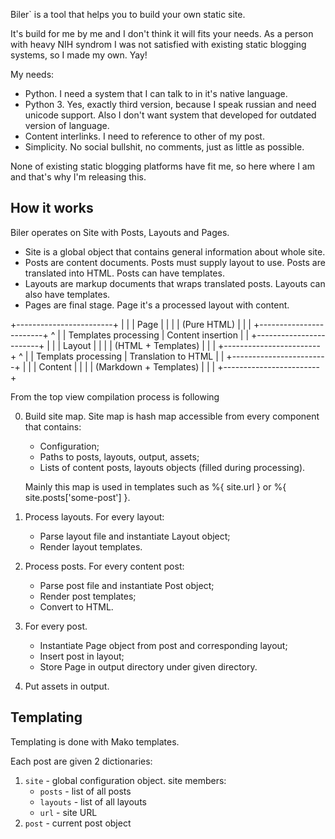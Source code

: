 Biler` is a tool that helps you to build your own static site.

It's build for me by me and I don't think it will fits your needs. As a person
with heavy NIH syndrom I was not satisfied with existing static blogging
systems, so I made my own. Yay!

My needs:
* Python.  I need a system that I can talk to in it's native language.
* Python 3.  Yes, exactly third version, because I speak russian and need
  unicode support. Also I don't want system that developed for outdated version
  of language.
* Content interlinks. I need to reference to other of my post.
* Simplicity. No social bullshit, no comments, just as little as possible.

None of existing static blogging platforms have fit me, so here where I am and
that's why I'm releasing this.

How it works
------------

Biler operates on Site with Posts, Layouts and Pages.

- Site is a global object that contains general information about whole site.
- Posts are content documents. Posts must supply layout to use. Posts are
translated into HTML. Posts can have templates.
- Layouts are markup documents that wraps translated posts. Layouts can also have
templates.
- Pages are final stage. Page it's a processed layout with content.

+------------------------+
|                        |
|         Page           |
|                        |
|      (Pure HTML)       |
|                        |
+------------------------+
            ^
            |
            |
   Templates processing
            |
     Content insertion
            |
            |
+------------------------+
|                        |
|        Layout          |
|                        |
|   (HTML + Templates)   |
|                        |
+------------------------+
            ^
            |
            |
   Templats processing
            |
   Translation to HTML
            |
            |
+------------------------+
|                        |
|        Content         |
|                        |
| (Markdown + Templates) |
|                        |
+------------------------+

From the top view compilation process is following

0. Build site map.
   Site map is hash map accessible from every component that contains:
   * Configuration;
   * Paths to posts, layouts, output, assets;
   * Lists of content posts, layouts objects (filled during processing).

   Mainly this map is used in templates such as %{ site.url } or 
   %{ site.posts['some-post'] }.

1. Process layouts.
   For every layout:
   * Parse layout file and instantiate Layout object;
   * Render layout templates.

2. Process posts.
   For every content post:
   * Parse post file and instantiate Post object;
   * Render post templates;
   * Convert to HTML.

3. For every post.
   * Instantiate Page object from post and corresponding layout;
   * Insert post in layout;
   * Store Page in output directory under given directory.

4. Put assets in output.
   

Templating
----------

Templating is done with Mako templates.

Each post are given 2 dictionaries:
1. `site` - global configuration object. site members:
    * `posts` - list of all posts
    * `layouts` - list of all layouts
    * `url` - site URL
1. `post` - current post object

<!-- vim: set ft=markdown: -->
